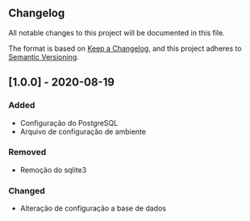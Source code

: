 ## Changelog
All notable changes to this project will be documented in this file.

The format is based on [Keep a Changelog](https://keepachangelog.com/en/1.0.0/),
and this project adheres to [Semantic Versioning](https://semver.org/spec/v2.0.0.html).



## [1.0.0] - 2020-08-19

### Added

- Configuração do PostgreSQL
- Arquivo de configuração de ambiente

### Removed

- Remoção do sqlite3

### Changed

- Alteração de configuração a base de dados